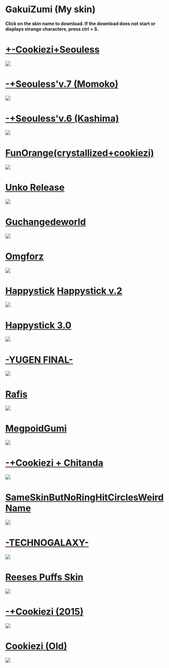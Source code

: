 # GakuiZumi (My skin)

**Click on the skin name to download. If the download does not start or displays strange characters, press ctrl + S.**

# [+-Cookiezi+Seouless](https://puu.sh/sKnpq/860e809ed6.osk)
![](https://puu.sh/sKnsn/79c3a61bb7.png)

# [-+Seouless'v.7 (Momoko)](https://puu.sh/sIk7i/5e357bd59f.osk)
![](https://puu.sh/sIk2C/56d594ec16.jpg)

# [-+Seouless'v.6 (Kashima)](https://puu.sh/sIjtW/78c817e5d7.osk)
![](https://puu.sh/sIjt4/dba0dd5617.jpg)

# [FunOrange(crystallized+cookiezi)](https://puu.sh/sJlJo/c939ec0915.osk)
![](https://puu.sh/sJlFj/3752e21733.png)

# [Unko Release](https://puu.sh/sJmgi/2f20f13b2b.osk)
![](https://puu.sh/sJmeQ/ac624cbdc5.png)

# [Guchangedeworld](https://puu.sh/sIjCd/cb81ab8134.osk)
![](https://puu.sh/sIjAC/f471cecd15.jpg)

# [Omgforz](https://puu.sh/sJlYd/532e996ff4.osk)
![](https://puu.sh/sJlXZ/81680b9b38.png)

# [Happystick](https://puu.sh/sJmqc/8d52420572.osk) [Happystick v.2](https://puu.sh/sKnLg/7f7e4542e4.osk)
![](https://puu.sh/sJmqf/c05036630d.png)

# [Happystick 3.0](https://puu.sh/sKnBS/c7d159fdf6.osk)
![](https://puu.sh/sKnBD/56b20062fa.png)

# [-YUGEN FINAL-](https://puu.sh/sJm79/2d5ee025df.osk)
![](https://puu.sh/sJm6A/401590c058.png)

# [Rafis](https://puu.sh/sJmDP/479197b754.osk)
![](https://puu.sh/sJmDo/ca6109f34f.png)

# [MegpoidGumi](https://puu.sh/sJmTc/7899fe748f.osk)
![](https://puu.sh/sJmSF/479c7434af.png)

# [-+Cookiezi + Chitanda](https://puu.sh/sIj3J/023629f951.osk)
![](https://puu.sh/sIj76/ddc7bfbea9.jpg)

# [SameSkinButNoRingHitCirclesWeirdName](https://puu.sh/sIihP/e7f6e92219.osk)
![](https://puu.sh/sIihC/6ce73f5dbe.jpg)

# [-TECHNOGALAXY-](https://puu.sh/sIjSL/1c456d8d51.osk)
![](https://puu.sh/sIjQH/4b54e34acf.jpg)

# [Reeses Puffs Skin](https://puu.sh/sIi9y/f1fd9d7881.osk)
![](https://puu.sh/sIib0/7792a59443.jpg)

# [-+Cookiezi (2015)](https://puu.sh/sIfY6/011cd7168e.osk)
![](https://puu.sh/sIg63/5e6571db5f.jpg)

# [Cookiezi (Old)](https://puu.sh/sIjJY/f8e128cc47.osk)
![](https://puu.sh/sIjJW/93aeb0b72d.jpg)
